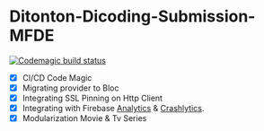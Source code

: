# Ditonton-Dicoding-Submission-MFDE
[![Codemagic build status](https://api.codemagic.io/apps/61835e1f15ccba639f01eb28/61835f4e15ccbaffc089b0ad/status_badge.svg)](https://codemagic.io/apps/61835e1f15ccba639f01eb28/61835f4e15ccbaffc089b0ad/latest_build)

- [x] CI/CD Code Magic
- [x] Migrating provider to Bloc
- [x] Integrating SSL Pinning on Http Client
- [x] Integrating with Firebase [Analytics](screenshot/analytics.png) & [Crashlytics](screenshot/crashlythic.png).
- [x] Modularization Movie & Tv Series